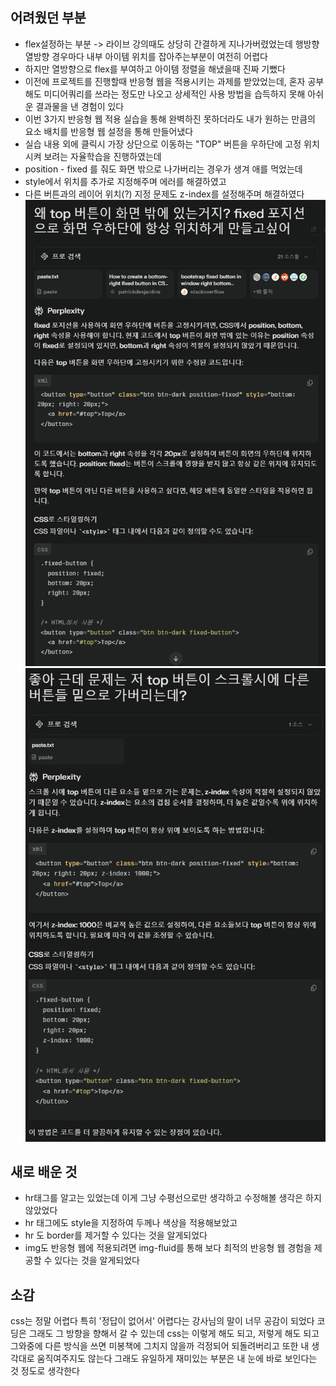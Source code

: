 ## 어려웠던 부분
- flex설정하는 부분 -> 라이브 강의때도 상당히 간결하게 지나가버렸었는데 행방향 열방향 경우마다 내부 아이템 위치를 잡아주는부분이 여전히 어렵다 
- 하지만 열방향으로 flex를 부여하고 아이템 정렬을 해냈을때 진짜 기뻤다
- 이전에 프로젝트를 진행할때 반응형 웹을 적용시키는 과제를 받았었는데, 혼자 공부해도 미디어쿼리를 쓰라는 정도만 나오고 상세적인 사용 방법을 습득하지 못해 아쉬운 결과물을 낸 경험이 있다
- 이번 3가지 반응형 웹 적용 실습을 통해 완벽하진 못하더라도 내가 원하는 만큼의 요소 배치를 반응형 웹 설정을 통해 만들어냈다
- 실습 내용 외에 클릭시 가장 상단으로 이동하는 "TOP" 버튼을 우하단에 고정 위치시켜 보려는 자율학습을 진행하였는데
- position - fixed 를 줘도 화면 밖으로 나가버리는 경우가 생겨 애를 먹었는데
- style에서 위치를 추가로 지정해주며 에러를 해결하였고
- 다른 버튼과의 레이어 위치(?) 지정 문제도 z-index를 설정해주며 해결하였다
![alt text](asset/image.png)![alt text](asset/image2.png)

## 새로 배운 것
- hr태그를 알고는 있었는데 이게 그냥 수평선으로만 생각하고 수정해볼 생각은 하지 않았었다
- hr 태그에도 style을 지정하여 두께나 색상을 적용해보았고
- hr 도 border를 제거할 수 있다는 것을 알게되었다
- img도 반응형 웹에 적용되려면 img-fluid를 통해 보다 최적의 반응형 웹 경험을 제공할 수 있다는 것을 알게되었다

## 소감
css는 정말 어렵다
특히 '정답이 없어서' 어렵다는 강사님의 말이 너무 공감이 되었다
코딩은 그래도 그 방향을 향해서 갈 수 있는데
css는 이렇게 해도 되고, 저렇게 해도 되고
그와중에 다른 방식을 쓰면 미봉책에 그치지 않을까 걱정되어 되돌려버리고
또한 내 생각대로 움직여주지도 않는다 
그래도 유일하게 재미있는 부분은
내 눈에 바로 보인다는 것 정도로 생각한다
